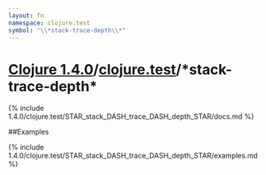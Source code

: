 ```yaml
---
layout: fn
namespace: clojure.test
symbol: "\\*stack-trace-depth\\*"
---
```


# [Clojure 1.4.0](../../)/[clojure.test](../)/\*stack-trace-depth\*

{% include 1.4.0/clojure.test/STAR_stack_DASH_trace_DASH_depth_STAR/docs.md %}

##Examples

{% include 1.4.0/clojure.test/STAR_stack_DASH_trace_DASH_depth_STAR/examples.md %}


